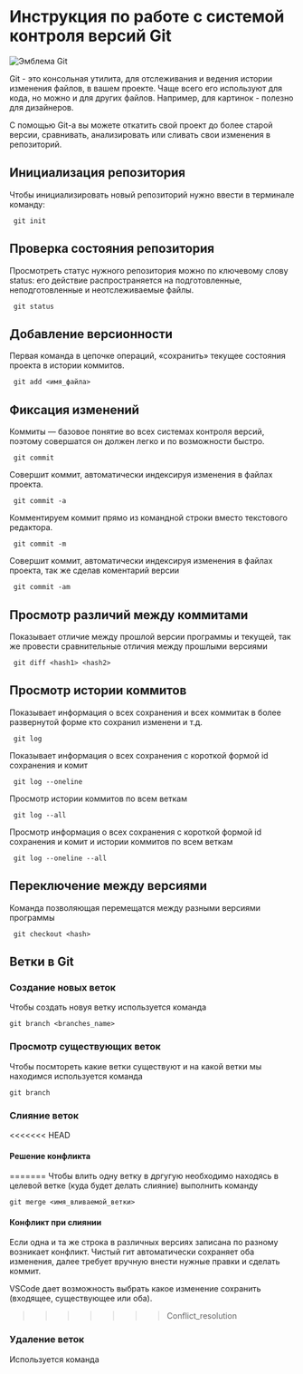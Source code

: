 # **Инструкция по работе с системой контроля версий Git**

![Эмблема Git](git.jpeg)

Git - это консольная утилита, для отслеживания и ведения истории изменения файлов, в вашем проекте. Чаще всего его используют для кода, но можно и для других файлов. Например, для картинок - полезно для дизайнеров.

С помощью Git-a вы можете откатить свой проект до более старой версии, сравнивать, анализировать или сливать свои изменения в репозиторий.

## Инициализация репозитория

Чтобы инициализировать новый репозиторий нужно ввести в терминале команду:
    
     git init

## Проверка состояния репозитория

Просмотреть статус нужного репозитория можно по ключевому слову status: его действие распространяется на подготовленные, неподготовленные и неотслеживаемые файлы.

     git status


## Добавление версионности

Первая команда в цепочке операций, «сохранить» текущее состояния проекта в истории коммитов.

     git add <имя_файла>

## Фиксация изменений

Коммиты — базовое понятие во всех системах контроля версий, поэтому совершатся
он должен легко и по возможности быстро.

     git commit

Cовершит коммит, автоматически индексируя изменения в файлах
проекта.

     git commit -a

Комментируем коммит прямо из командной строки
вместо текстового редактора.

     git commit -m 

Cовершит коммит, автоматически индексируя изменения в файлах
проекта, так же сделав коментарий версии

     git commit -am

 ## Просмотр различий между коммитами

 Показывает отличие между прошлой версии программы и текущей, так же провести сравнительные отличия между прошлыми версиями 

     git diff <hash1> <hash2>

## Просмотр истории коммитов

Показывает информация о всех сохранения и всех коммитак в более развернутой форме кто сохранил изменени и т.д.

     git log

Показывает информация о всех сохранения с короткой формой id сохранения и комит

     git log --oneline


Просмотр истории коммитов по всем веткам

     git log --all

Просмотр информация о всех сохранения с короткой формой id сохранения и комит и истории коммитов по всем веткам

     git log --oneline --all

## Переключение между версиями

Команда позволяющая перемещатся между разными версиями программы

     git checkout <hash>


## Ветки в Git

### Создание новых веток

Чтобы создать новуя ветку используется команда

    git branch <branches_name>
    
### Просмотр существующих веток

Чтобы посмтореть какие ветки существуют и на какой ветки мы находимся используется команда 

    git branch

### Слияние веток

<<<<<<< HEAD
#### Решение конфликта 
=======
Чтобы влить одну ветку в дргугую необходимо находясь в целевой ветке (куда будет делать слияние) выполнить команду 

    git merge <имя_вливаемой_ветки>


#### Конфликт при слиянии

Если одна и та же строка в различных версиях записана по разному возникает конфликт. Чистый гит автоматически сохраняет оба изменения, далее требует вручную внести нужные правки и сделать коммит.

VSCode дает возможность выбрать какое изменение сохранить (входящее, существующее или оба).
>>>>>>> Conflict_resolution


### Удаление веток
Используется команда 